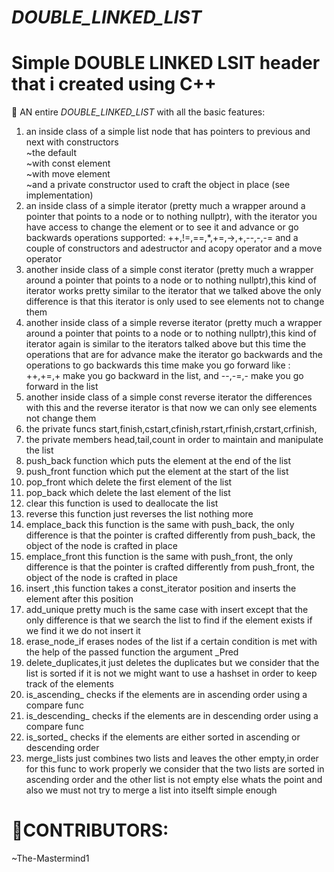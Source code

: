 # _DOUBLE_LINKED_LIST_
# Simple DOUBLE LINKED LSIT header that i created using C++
🧱 AN entire _DOUBLE_LINKED_LIST_ with all the basic features:
</br>
1. an inside class of a simple list node that has pointers to previous and next with constructors<br>
~the default </br>
~with const element</br>
~with move element</br>
~and a private constructor used to craft the object in place (see implementation)
2. an inside class of a simple iterator (pretty much a wrapper around a pointer that points to a node or to nothing nullptr),
   with the iterator you have access to change the element or to see it and advance or go backwards
   operations supported: ++,!=,==,*,+=,->,+,--,-,-= and a couple of constructors and adestructor and acopy operator and a move operator
3. another inside class of a simple const iterator (pretty much a wrapper around a pointer that points to a node or to nothing nullptr),this kind of iterator works pretty similar to the iterator that we talked above the only difference is
   that this iterator is only used to see elements not to change them
4. another inside class of a simple reverse iterator (pretty much a wrapper around a pointer that points to a node or to nothing nullptr),this kind of iterator again is similar to the iterators talked above but this time the operations that
   are for advance make the iterator go backwards and the operations to go backwards this time make you go forward like : ++,+=,+ make you go backward in the list, and --,-=,- make you go forward in the list
5. another inside class of a simple const reverse iterator the differences with this and the reverse iterator is that now we can only see elements not change them
6. the private funcs start,finish,cstart,cfinish,rstart,rfinish,crstart,crfinish,
7. the private members head,tail,count in order to maintain and manipulate the list
8. push_back function which puts the element at  the end of the list
9. push_front function  which put the element at the start of the list
10. pop_front which delete the first element of the list
11. pop_back which delete the last element of the list
12. clear this function is used to deallocate the list
13. reverse this function just reverses the list nothing more
14. emplace_back this function is the same with push_back, the only difference is that the pointer is crafted differently from push_back, the object of the node is crafted in place
15. emplace_front this function is the same with push_front, the only difference is that the pointer is crafted differently from push_front, the object of the node is crafted in place
16. insert ,this function takes a const_iterator position and inserts the element after this position
17. add_unique pretty much is the same case with insert except that the only difference is that we search the list to find if the element exists if we find it we do not insert it
18. erase_node_if erases nodes of the list if a certain condition is met with the help of the passed function the argument _Pred
19. delete_duplicates,it just deletes the duplicates but we consider that the list is sorted if it is not we might want to use a hashset in order to keep track of the elements
20. is_ascending_ checks if the elements are in ascending order using a compare func
21. is_descending_ checks if the elements are in descending order using a compare func
22. is_sorted_ checks if the elements are either sorted in  ascending or descending order
23. merge_lists just combines two lists and leaves the other empty,in order for this func to work properly we consider that the two lists are sorted in ascending order and the other list is not empty else whats the point
    and also we must not try to merge a list into itselft simple enough
# 👥CONTRIBUTORS:

~The-Mastermind1
